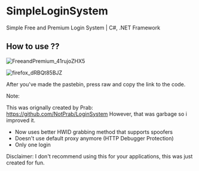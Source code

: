# SimpleLoginSystem
 Simple Free and Premium Login System  | C#, .NET Framework

## How to use ??
![FreeandPremium_41rujoZHX5](https://cdn.discordapp.com/attachments/661208670897438731/861585907739262976/unknown.png)

![firefox_dRBQt85BJZ](https://cdn.discordapp.com/attachments/661208670897438731/861586155761041428/unknown.png)

After you've made the pastebin, press raw and copy the link to the code.


Note:

This was orignally created by Prab: https://github.com/NotPrab/LoginSystem
However, that was garbage so i improved it.

- Now uses better HWID grabbing method that supports spoofers
- Doesn't use default proxy anymore (HTTP Debugger Protection)
- Only one login

Disclaimer: I don't recommend using this for your applications, this was just created for fun. 


